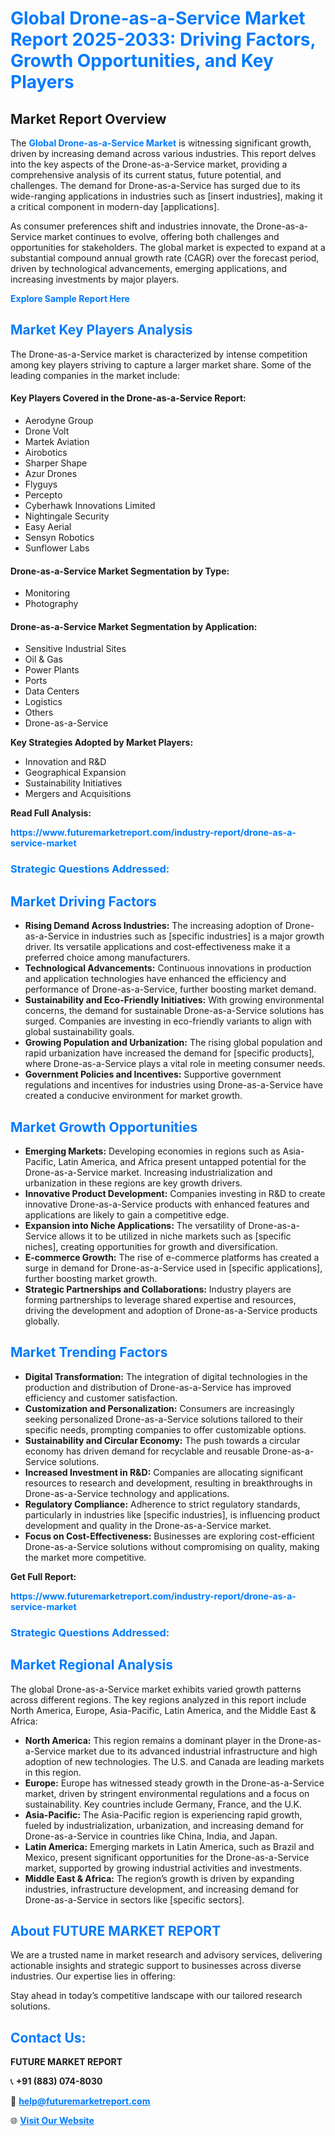 <h1 style="color: #007BFF;">Global Drone-as-a-Service Market Report 2025-2033: Driving Factors, Growth Opportunities, and Key Players</h1>

<section id="overview">
<h2>Market Report Overview</h2>
<p>The <a href="https://www.futuremarketreport.com/industry-report/drone-as-a-service-market" style="color: #007BFF; text-decoration: none;"><strong>Global Drone-as-a-Service Market</strong></a> is witnessing significant growth, driven by increasing demand across various industries. This report delves into the key aspects of the Drone-as-a-Service market, providing a comprehensive analysis of its current status, future potential, and challenges. The demand for Drone-as-a-Service has surged due to its wide-ranging applications in industries such as [insert industries], making it a critical component in modern-day [applications].</p>
<p>As consumer preferences shift and industries innovate, the Drone-as-a-Service market continues to evolve, offering both challenges and opportunities for stakeholders. The global market is expected to expand at a substantial compound annual growth rate (CAGR) over the forecast period, driven by technological advancements, emerging applications, and increasing investments by major players.</p>
</section>

<section id="overview">
<p><a href="https://www.futuremarketreport.com/request-sample/reportId=113180" style="color: #007BFF; text-decoration: none;"><strong>Explore Sample Report Here</strong></a></p>
</section>

<section id="key-players">
<h2 style="color: #007BFF;">Market Key Players Analysis</h2>
<p>The Drone-as-a-Service market is characterized by intense competition among key players striving to capture a larger market share. Some of the leading companies in the market include:</p>
<h4>Key Players Covered in the Drone-as-a-Service Report:</h4>
<ul><li>Aerodyne Group</li><li>Drone Volt</li><li>Martek Aviation</li><li>Airobotics</li><li>Sharper Shape</li><li>Azur Drones</li><li>Flyguys</li><li>Percepto</li><li>Cyberhawk Innovations Limited</li><li>Nightingale Security</li><li>Easy Aerial</li><li>Sensyn Robotics</li><li>Sunflower Labs</li></ul>
<h4>Drone-as-a-Service Market Segmentation by Type:</h4>
<ul><li>Monitoring</li><li>Photography</li></ul>

<h4>Drone-as-a-Service Market Segmentation by Application:</h4>
<ul><li>Sensitive Industrial Sites</li><li>Oil &amp; Gas</li><li>Power Plants</li><li>Ports</li><li>Data Centers</li><li>Logistics</li><li>Others</li><li>Drone-as-a-Service</li></ul>
<p><strong>Key Strategies Adopted by Market Players:</strong></p>
<ul>
<li>Innovation and R&D</li>
<li>Geographical Expansion</li>
<li>Sustainability Initiatives</li>
<li>Mergers and Acquisitions</li>
</ul>
</section>

<section>
<p><strong>Read Full Analysis: </strong></p><a href="https://www.futuremarketreport.com/industry-report/drone-as-a-service-market" style="color: #007BFF; text-decoration: none;"><strong>https://www.futuremarketreport.com/industry-report/drone-as-a-service-market</strong></a>
<h3 style="color: #007BFF;">Strategic Questions Addressed:</h3>
</section>

<section id="driving-factors">
<h2 style="color: #007BFF;">Market Driving Factors</h2>
<ul>
<li><strong>Rising Demand Across Industries:</strong> The increasing adoption of Drone-as-a-Service in industries such as [specific industries] is a major growth driver. Its versatile applications and cost-effectiveness make it a preferred choice among manufacturers.</li>
<li><strong>Technological Advancements:</strong> Continuous innovations in production and application technologies have enhanced the efficiency and performance of Drone-as-a-Service, further boosting market demand.</li>
<li><strong>Sustainability and Eco-Friendly Initiatives:</strong> With growing environmental concerns, the demand for sustainable Drone-as-a-Service solutions has surged. Companies are investing in eco-friendly variants to align with global sustainability goals.</li>
<li><strong>Growing Population and Urbanization:</strong> The rising global population and rapid urbanization have increased the demand for [specific products], where Drone-as-a-Service plays a vital role in meeting consumer needs.</li>
<li><strong>Government Policies and Incentives:</strong> Supportive government regulations and incentives for industries using Drone-as-a-Service have created a conducive environment for market growth.</li>
</ul>
</section>

<section id="growth-opportunities">
<h2 style="color: #007BFF;">Market Growth Opportunities</h2>
<ul>
<li><strong>Emerging Markets:</strong> Developing economies in regions such as Asia-Pacific, Latin America, and Africa present untapped potential for the Drone-as-a-Service market. Increasing industrialization and urbanization in these regions are key growth drivers.</li>
<li><strong>Innovative Product Development:</strong> Companies investing in R&D to create innovative Drone-as-a-Service products with enhanced features and applications are likely to gain a competitive edge.</li>
<li><strong>Expansion into Niche Applications:</strong> The versatility of Drone-as-a-Service allows it to be utilized in niche markets such as [specific niches], creating opportunities for growth and diversification.</li>
<li><strong>E-commerce Growth:</strong> The rise of e-commerce platforms has created a surge in demand for Drone-as-a-Service used in [specific applications], further boosting market growth.</li>
<li><strong>Strategic Partnerships and Collaborations:</strong> Industry players are forming partnerships to leverage shared expertise and resources, driving the development and adoption of Drone-as-a-Service products globally.</li>
</ul>
</section>

<section id="trending-factors">
<h2 style="color: #007BFF;">Market Trending Factors</h2>
<ul>
<li><strong>Digital Transformation:</strong> The integration of digital technologies in the production and distribution of Drone-as-a-Service has improved efficiency and customer satisfaction.</li>
<li><strong>Customization and Personalization:</strong> Consumers are increasingly seeking personalized Drone-as-a-Service solutions tailored to their specific needs, prompting companies to offer customizable options.</li>
<li><strong>Sustainability and Circular Economy:</strong> The push towards a circular economy has driven demand for recyclable and reusable Drone-as-a-Service solutions.</li>
<li><strong>Increased Investment in R&D:</strong> Companies are allocating significant resources to research and development, resulting in breakthroughs in Drone-as-a-Service technology and applications.</li>
<li><strong>Regulatory Compliance:</strong> Adherence to strict regulatory standards, particularly in industries like [specific industries], is influencing product development and quality in the Drone-as-a-Service market.</li>
<li><strong>Focus on Cost-Effectiveness:</strong> Businesses are exploring cost-efficient Drone-as-a-Service solutions without compromising on quality, making the market more competitive.</li>
</ul>
</section>

<section>
<p><strong>Get Full Report: </strong></p><a href="https://www.futuremarketreport.com/industry-report/drone-as-a-service-market" style="color: #007BFF; text-decoration: none;"><strong>https://www.futuremarketreport.com/industry-report/drone-as-a-service-market</strong></a>
<h3 style="color: #007BFF;">Strategic Questions Addressed:</h3>
</section>


<section id="regional-analysis">
<h2 style="color: #007BFF;">Market Regional Analysis</h2>
<p>The global Drone-as-a-Service market exhibits varied growth patterns across different regions. The key regions analyzed in this report include North America, Europe, Asia-Pacific, Latin America, and the Middle East & Africa:</p>
<ul>
<li><strong>North America:</strong> This region remains a dominant player in the Drone-as-a-Service market due to its advanced industrial infrastructure and high adoption of new technologies. The U.S. and Canada are leading markets in this region.</li>
<li><strong>Europe:</strong> Europe has witnessed steady growth in the Drone-as-a-Service market, driven by stringent environmental regulations and a focus on sustainability. Key countries include Germany, France, and the U.K.</li>
<li><strong>Asia-Pacific:</strong> The Asia-Pacific region is experiencing rapid growth, fueled by industrialization, urbanization, and increasing demand for Drone-as-a-Service in countries like China, India, and Japan.</li>
<li><strong>Latin America:</strong> Emerging markets in Latin America, such as Brazil and Mexico, present significant opportunities for the Drone-as-a-Service market, supported by growing industrial activities and investments.</li>
<li><strong>Middle East & Africa:</strong> The region’s growth is driven by expanding industries, infrastructure development, and increasing demand for Drone-as-a-Service in sectors like [specific sectors].</li>
</ul>
</section>

<footer>
<h2 style="color: #007BFF;">About FUTURE MARKET REPORT</h2>
<p>We are a trusted name in market research and advisory services, delivering actionable insights and strategic support to businesses across diverse industries. Our expertise lies in offering:</p>

<p>Stay ahead in today’s competitive landscape with our tailored research solutions.</p>

<h2 style="color: #007BFF;">Contact Us:</h2>
<p><strong>FUTURE MARKET REPORT</strong></p>
<p>📞 <strong>+91 (883) 074-8030</strong></p>
<p>📧 <strong><a href="mailto:help@futuremarketreport.com" style="color: #007BFF;">help@futuremarketreport.com</a></strong></p>
<p>🌐 <strong><a href="https://www.futuremarketreport.com/" style="color: #007BFF;">Visit Our Website</a></strong></p>
</footer>